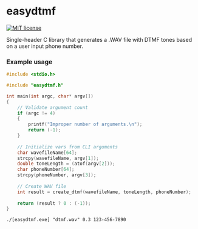 # easydtmf

[![MIT license](https://img.shields.io/badge/license-MIT-blue.svg)](https://github.com/kotatsubug/easydtmf/blob/master/LICENSE)

Single-header C library that generates a .WAV file with DTMF tones based on a user input phone number.<br>

### Example usage
```c
#include <stdio.h>

#include "easydtmf.h"

int main(int argc, char* argv[])
{
	// Validate argument count
	if (argc != 4) 
	{
		printf("Improper number of arguments.\n");
		return (-1);
	}
	
	// Initialize vars from CLI arguments
	char wavefileName[64];
	strcpy(wavefileName, argv[1]);
	double toneLength = (atof(argv[2]));
	char phoneNumber[64]; 
	strcpy(phoneNumber, argv[3]);
	
	// Create WAV file
	int result = create_dtmf(wavefileName, toneLength, phoneNumber);
	
	return (result ? 0 : (-1));
}
```
```
./[easydtmf.exe] "dtmf.wav" 0.3 123-456-7890
```
